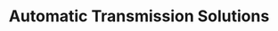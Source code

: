 ---
title: "Automatic Transmission Solutions"
url: /bozeman/automatic-transmission-solutions/
shop: car repair
---